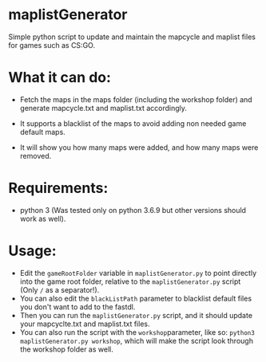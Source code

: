 
# maplistGenerator

Simple python script to update and maintain the mapcycle and maplist files for games such as CS:GO.

  

# What it can do:

* Fetch the maps in the maps folder (including the workshop folder) and generate mapcycle.txt and maplist.txt accordingly.

* It supports a blacklist of the maps to avoid adding non needed game default maps.

* It will show you how many maps were added, and how many maps were removed.

  

# Requirements:

* python 3 (Was tested only on python 3.6.9 but other versions should work as well).

  

# Usage:

* Edit the ``gameRootFolder`` variable in ``maplistGenerator.py`` to point directly into the game root folder, relative to the ``maplistGenerator.py`` script (Only ``/`` as a separator!). 
* You can also edit the ``blackListPath`` parameter to blacklist default files you don't want to add to the fastdl. 
* Then you can run the ``maplistGenerator.py`` script, and it should update your mapcyclte.txt and maplist.txt files. 
* You can also run the script with the ``workshop``parameter, like so: ``python3 maplistGenerator.py workshop``, which will make the script look through the workshop folder as well.
